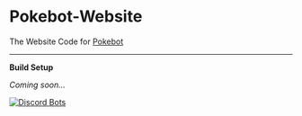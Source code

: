 # Pokebot-Website

The Website Code for <a href="https://github.com/Wonder-Toast/Pokebot">Pokebot</a>

---

<strong><b>Build Setup</b></strong>

<i>Coming soon...</i>

<break></break>

<a href="https://discordbots.org/bot/330488924449275916">
  <img src="https://discordbots.org/api/widget/330488924449275916.png" alt="Discord Bots" />
</a>
